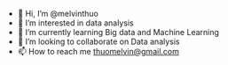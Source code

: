 - 👋 Hi, I’m @melvinthuo
- 👀 I’m interested in data analysis
- 🌱 I’m currently learning Big data and Machine Learning
- 💞️ I’m looking to collaborate on Data analysis
- 📫 How to reach me thuomelvin@gmail.com

<!---
melvinthuo/melvinthuo is a ✨ special ✨ repository because its `README.md` (this file) appears on your GitHub profile.
You can click the Preview link to take a look at your changes.
--->
